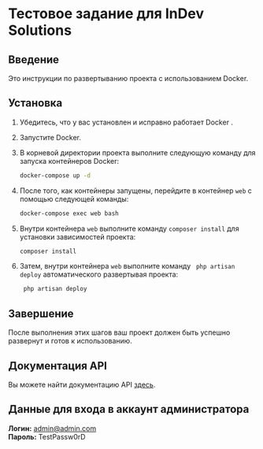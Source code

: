 # Тестовое задание для InDev Solutions

## Введение

Это инструкции по развертыванию  проекта с использованием Docker.

## Установка

1. Убедитесь, что у вас установлен и исправно работает Docker .

2. Запустите Docker.

3. В корневой директории проекта выполните следующую команду для запуска контейнеров Docker:

    ```bash
    docker-compose up -d
    ```

4. После того, как контейнеры запущены, перейдите в контейнер `web` с помощью следующей команды:

    ```bash
    docker-compose exec web bash
    ```

5. Внутри контейнера `web` выполните команду `composer install` для установки зависимостей проекта:

    ```bash
    composer install
    ```

6. Затем, внутри контейнера `web` выполните команду ` php artisan deploy` автоматического развертывая проекта:

    ```bash
     php artisan deploy
    ```

## Завершение

После выполнения этих шагов ваш проект должен быть успешно развернут и готов к использованию.

## Документация API

Вы можете найти документацию API [здесь](http://localhost:8079/api/documentation/v1).

## Данные для входа в аккаунт администратора

**Логин:** admin@admin.com  
**Пароль:** TestPassw0rD


